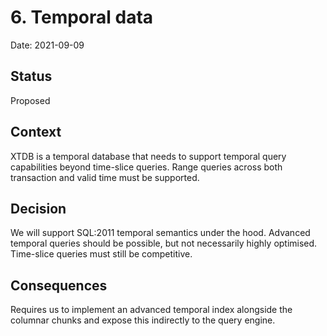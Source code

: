 # 6. Temporal data

Date: 2021-09-09

## Status

Proposed

## Context

XTDB is a temporal database that needs to support temporal query
capabilities beyond time-slice queries. Range queries across both
transaction and valid time must be supported.

## Decision

We will support SQL:2011 temporal semantics under the hood. Advanced
temporal queries should be possible, but not necessarily highly
optimised. Time-slice queries must still be competitive.

## Consequences

Requires us to implement an advanced temporal index alongside the
columnar chunks and expose this indirectly to the query engine.
